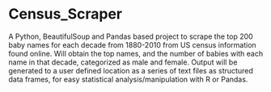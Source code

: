 # Census_Scraper
A Python, BeautifulSoup and Pandas based project to scrape the top 200 baby names for each decade from 1880-2010 from US census information found online.
Will obtain the top names, and the number of babies with each name in that decade, categorized as male and female.
Output will be generated to a user defined location as a series of text files as structured data frames, for easy statistical analysis/manipulation with R or Pandas. 
